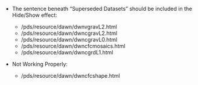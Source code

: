 * The sentence beneath “Superseded Datasets” should be included in the Hide/Show effect:
    * /pds/resource/dawn/dwnvgravL2.html
    * /pds/resource/dawn/dwncgravL2.html
    * /pds/resource/dawn/dwncgravL0.html
    * /pds/resource/dawn/dwncfcmosaics.html
    * /pds/resource/dawn/dwncgrdL1.html

* Not Working Properly:
    * /pds/resource/dawn/dwncfcshape.html
